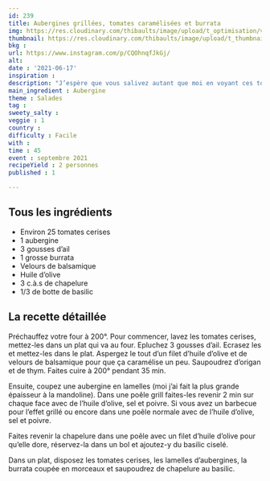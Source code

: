 ```yaml
---
id: 239
title: Aubergines grillées, tomates caramélisées et burrata 
img: https://res.cloudinary.com/thibaults/image/upload/t_optimisation/v1624116257/Recipes/20210619_aubergines_grillees_tomates_burrata.jpg
thumbnail: https://res.cloudinary.com/thibaults/image/upload/t_thumbnail_josie/v1624116257/Recipes/20210619_aubergines_grillees_tomates_burrata.jpg
bkg : 
url: https://www.instagram.com/p/CQOhnqfJkGj/
alt: 
date : '2021-06-17'
inspiration : 
description: "J’espère que vous salivez autant que moi en voyant ces tomates caramélisées, ces tranches d’aubergines grillées et cette burrata crémeuse."
main_ingredient : Aubergine
theme : Salades
tag : 
sweety_salty : 
veggie : 1
country : 
difficulty : Facile
with : 
time : 45
event : septembre 2021
recipeYield : 2 personnes
published : 1

---
```


## Tous les ingrédients
 - Environ 25 tomates cerises
 - 1 aubergine
 - 3 gousses d’ail
 - 1 grosse burrata
 - Velours de balsamique
 - Huile d’olive
 - 3 c.à.s de chapelure
 - 1/3 de botte de basilic

## La recette détaillée
Préchauffez votre four à 200°. Pour commencer, lavez les tomates cerises, mettez-les dans un plat qui va au four. Epluchez 3 gousses d’ail. Ecrasez les et mettez-les dans le plat. Aspergez le tout d’un filet d’huile d’olive et de velours de balsamique pour que ça caramélise un peu. Saupoudrez d’origan et de thym. Faites cuire à 200° pendant 35 min.

Ensuite, coupez une aubergine en lamelles (moi j’ai fait la plus grande épaisseur à la mandoline). Dans une poêle grill faites-les revenir 2 min sur chaque face avec de l’huile d’olive, sel et poivre. Si vous avez un barbecue pour l’effet grillé ou encore dans une poêle normale avec de l’huile d’olive, sel et poivre.

Faites revenir la chapelure dans une poêle avec un filet d’huile d’olive pour qu’elle dore, réservez-la dans un bol et ajoutez-y du basilic ciselé.

Dans un plat, disposez les tomates cerises, les lamelles d’aubergines, la burrata coupée en morceaux et saupoudrez de chapelure au basilic.